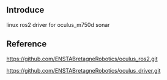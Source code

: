 ## Introduce 
linux ros2 driver for oculus_m750d sonar

## Reference
https://github.com/ENSTABretagneRobotics/oculus_ros2.git

https://github.com/ENSTABretagneRobotics/oculus_driver.git


